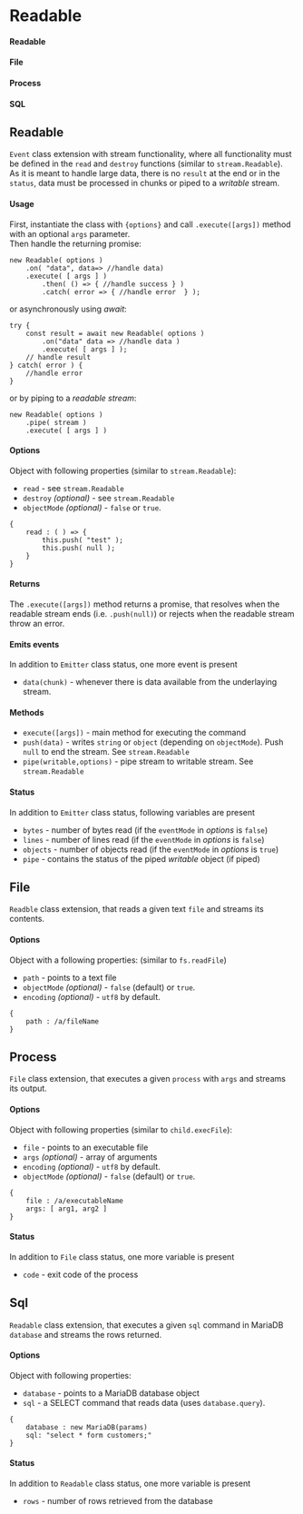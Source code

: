 # Readable

#### Readable

#### File

#### Process

#### SQL

## Readable

`Event` class extension with stream functionality, where all functionality must be defined in the `read` and `destroy` functions (similar to `stream.Readable`).  
As it is meant to handle large data, there is no `result` at the end or in the `status`, data must be processed in chunks or piped to a _writable_ stream.

#### Usage

First, instantiate the class with `{options}` and call `.execute([args])` method with an optional `args` parameter.  
Then handle the returning promise:

```
new Readable( options )
    .on( "data", data=> //handle data)
    .execute( [ args ] )
        .then( () => { //handle success } )
        .catch( error => { //handle error  } );
```

or asynchronously using _await_:

```
try {
    const result = await new Readable( options )
        .on("data" data => //handle data )
        .execute( [ args ] );
    // handle result
} catch( error ) {
    //handle error
}
```

or by piping to a _readable stream_:

```
new Readable( options )
    .pipe( stream )
    .execute( [ args ] )
```

#### Options

Object with following properties (similar to `stream.Readable`):

- `read` - see `stream.Readable`
- `destroy` _(optional)_ - see `stream.Readable`
- `objectMode` _(optional)_ - `false` or `true`.

```
{
    read : ( ) => {
        this.push( "test" );
        this.push( null );
    }
}
```

#### Returns

The `.execute([args])` method returns a promise, that resolves when the readable stream ends (i.e. `.push(null)`) or rejects when the readable stream throw an error.

#### Emits events

In addition to `Emitter` class status, one more event is present

- `data(chunk)` - whenever there is data available from the underlaying stream.

#### Methods

- `execute([args])` - main method for executing the command
- `push(data)` - writes `string` or `object` (depending on `objectMode`). Push `null` to end the stream. See `stream.Readable`
- `pipe(writable,options)` - pipe stream to writable stream. See `stream.Readable`

#### Status

In addition to `Emitter` class status, following variables are present

- `bytes` - number of bytes read (if the `eventMode` in _options_ is `false`)
- `lines` - number of lines read (if the `eventMode` in _options_ is `false`)
- `objects` - number of objects read (if the `eventMode` in _options_ is `true`)
- `pipe` - contains the status of the piped _writable_ object (if piped)

## File

`Readble` class extension, that reads a given text `file` and streams its contents.

#### Options

Object with a following properties: (similar to `fs.readFile`)

- `path` - points to a text file
- `objectMode` _(optional)_ - `false` (default) or `true`.
- `encoding` _(optional)_ - `utf8` by default.

```
{
    path : /a/fileName
}
```

## Process

`File` class extension, that executes a given `process` with `args` and streams its output.

#### Options

Object with following properties (similar to `child.execFile`):

- `file` - points to an executable file
- `args` _(optional)_ - array of arguments
- `encoding` _(optional)_ - `utf8` by default.
- `objectMode` _(optional)_ - `false` (default) or `true`.

```
{
    file : /a/executableName
    args: [ arg1, arg2 ]
}
```

#### Status

In addition to `File` class status, one more variable is present

- `code` - exit code of the process

## Sql

`Readable` class extension, that executes a given `sql` command in MariaDB `database` and streams the rows returned.

#### Options

Object with following properties:

- `database` - points to a MariaDB database object
- `sql` - a SELECT command that reads data (uses `database.query`).

```
{
    database : new MariaDB(params)
    sql: "select * form customers;"
}
```

#### Status

In addition to `Readable` class status, one more variable is present

- `rows` - number of rows retrieved from the database
